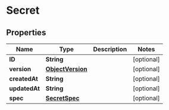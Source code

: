 
# Secret

## Properties
Name | Type | Description | Notes
------------ | ------------- | ------------- | -------------
**ID** | **String** |  |  [optional]
**version** | [**ObjectVersion**](ObjectVersion.md) |  |  [optional]
**createdAt** | **String** |  |  [optional]
**updatedAt** | **String** |  |  [optional]
**spec** | [**SecretSpec**](SecretSpec.md) |  |  [optional]



